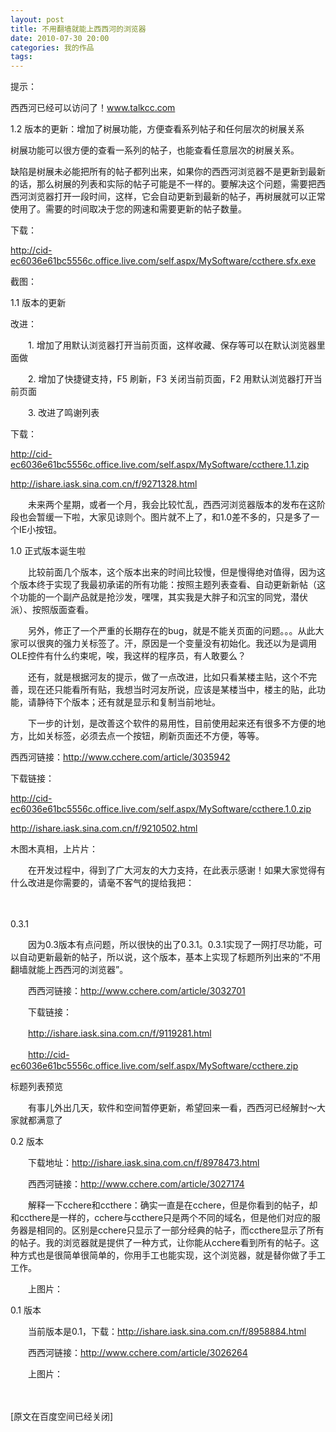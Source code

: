 ```yaml
---
layout: post
title: 不用翻墙就能上西西河的浏览器
date: 2010-07-30 20:00
categories: 我的作品
tags: 
---
```


提示：

西西河已经可以访问了！www.talkcc.com

1.2 版本的更新：增加了树展功能，方便查看系列帖子和任何层次的树展关系

树展功能可以很方便的查看一系列的帖子，也能查看任意层次的树展关系。

缺陷是树展未必能把所有的帖子都列出来，如果你的西西河浏览器不是更新到最新的话，那么树展的列表和实际的帖子可能是不一样的。要解决这个问题，需要把西西河浏览器打开一段时间，这样，它会自动更新到最新的帖子，再树展就可以正常使用了。需要的时间取决于您的网速和需要更新的帖子数量。

<!-- more -->

下载：

http://cid-ec6036e61bc5556c.office.live.com/self.aspx/MySoftware/ccthere.sfx.exe

截图：





1.1 版本的更新

改进：

　　1. 增加了用默认浏览器打开当前页面，这样收藏、保存等可以在默认浏览器里面做

　　2. 增加了快捷键支持，F5 刷新，F3 关闭当前页面，F2 用默认浏览器打开当前页面

　　3. 改进了鸣谢列表

下载：

http://cid-ec6036e61bc5556c.office.live.com/self.aspx/MySoftware/ccthere.1.1.zip

http://ishare.iask.sina.com.cn/f/9271328.html

　　未来两个星期，或者一个月，我会比较忙乱，西西河浏览器版本的发布在这阶段也会暂缓一下啦，大家见谅则个。图片就不上了，和1.0差不多的，只是多了一个IE小按钮。

1.0 正式版本诞生啦

　　比较前面几个版本，这个版本出来的时间比较慢，但是慢得绝对值得，因为这个版本终于实现了我最初承诺的所有功能：按照主题列表查看、自动更新新帖（这个功能的一个副产品就是抢沙发，嘿嘿，其实我是大胖子和沉宝的同党，潜伏派）、按照版面查看。

　　另外，修正了一个严重的长期存在的bug，就是不能关页面的问题。。。从此大家可以很爽的强力关标签了。汗，原因是一个变量没有初始化。我还以为是调用OLE控件有什么约束呢，唉，我这样的程序员，有人敢要么？

　　还有，就是根据河友的提示，做了一点改进，比如只看某楼主贴，这个不完善，现在还只能看所有贴，我想当时河友所说，应该是某楼当中，楼主的贴，此功能，请静待下个版本；还有就是显示和复制当前地址。

　　下一步的计划，是改善这个软件的易用性，目前使用起来还有很多不方便的地方，比如关标签，必须去点一个按钮，刷新页面还不方便，等等。

西西河链接：http://www.cchere.com/article/3035942

下载链接：

http://cid-ec6036e61bc5556c.office.live.com/self.aspx/MySoftware/ccthere.1.0.zip

http://ishare.iask.sina.com.cn/f/9210502.html

木图木真相，上片片：





　　在开发过程中，得到了广大河友的大力支持，在此表示感谢！如果大家觉得有什么改进是你需要的，请毫不客气的提给我把：

　　

0.3.1

　　因为0.3版本有点问题，所以很快的出了0.3.1。0.3.1实现了一网打尽功能，可以自动更新最新的帖子，所以说，这个版本，基本上实现了标题所列出来的“不用翻墙就能上西西河的浏览器”。

　　西西河链接：http://www.cchere.com/article/3032701

　　下载链接：

　　http://ishare.iask.sina.com.cn/f/9119281.html

　　http://cid-ec6036e61bc5556c.office.live.com/self.aspx/MySoftware/ccthere.zip

标题列表预览





　　有事儿外出几天，软件和空间暂停更新，希望回来一看，西西河已经解封～大家就都满意了

0.2 版本

　　下载地址：http://ishare.iask.sina.com.cn/f/8978473.html

　　西西河链接：http://www.cchere.com/article/3027174

　　解释一下cchere和ccthere：确实一直是在cchere，但是你看到的帖子，却和ccthere是一样的，cchere与ccthere只是两个不同的域名，但是他们对应的服务器是相同的。区别是cchere只显示了一部分经典的帖子，而ccthere显示了所有的帖子。我的浏览器就是提供了一种方式，让你能从cchere看到所有的帖子。这种方式也是很简单很简单的，你用手工也能实现，这个浏览器，就是替你做了手工工作。

　　上图片：





0.1 版本

　　当前版本是0.1，下载：http://ishare.iask.sina.com.cn/f/8958884.html

　　西西河链接：http://www.cchere.com/article/3026264

　　上图片：

　　



[原文在百度空间已经关闭]

